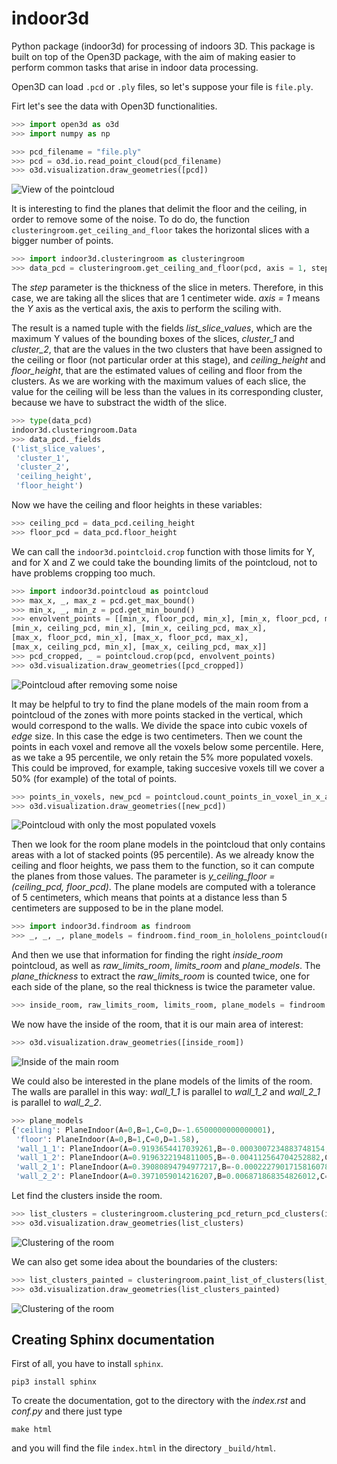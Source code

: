 # indoor3d

Python package (indoor3d) for processing of indoors 3D. This package is built on top of the Open3D package, with the aim of making easier to perform common tasks that arise in indoor data processing. 

Open3D can load `.pcd` or `.ply` files, so let's suppose your file is `file.ply`.

Firt let's see the data with Open3D functionalities.

```python
>>> import open3d as o3d
>>> import numpy as np

>>> pcd_filename = "file.ply"
>>> pcd = o3d.io.read_point_cloud(pcd_filename)
>>> o3d.visualization.draw_geometries([pcd])
```

![View of the pointcloud](images/pcd_view.png)

It is interesting to find the planes that delimit the floor and the ceiling, in order to remove some of the noise. To do do, the function `clusteringroom.get_ceiling_and_floor` takes the horizontal slices with a bigger number of points. 

```python
>>> import indoor3d.clusteringroom as clusteringroom
>>> data_pcd = clusteringroom.get_ceiling_and_floor(pcd, axis = 1, step = 0.01)
```
The *step* parameter is the thickness of the slice in meters. Therefore, in this case, we are taking all the slices that are 1 centimeter wide. *axis = 1* means the *Y* axis as the vertical axis, the axis to perform the sciling with.

The result is a named tuple with the fields *list_slice_values*, which are the maximum Y values of the bounding boxes of the slices, *cluster_1* and *cluster_2*, that are the values in the two clusters that have been assigned to the ceiling or floor (not particular order at this stage), and *ceiling_height* and *floor_height*, that are the estimated values of ceiling and floor from the clusters. As we are working with the maximum values of each slice, the value for the ceiling will be less than the values in its corresponding cluster, because we have to substract the width of the slice.

```python
>>> type(data_pcd)
indoor3d.clusteringroom.Data
>>> data_pcd._fields
('list_slice_values',
 'cluster_1',
 'cluster_2',
 'ceiling_height',
 'floor_height')
```

Now we have the ceiling and floor heights in these variables:

```python
>>> ceiling_pcd = data_pcd.ceiling_height
>>> floor_pcd = data_pcd.floor_height
```

We can call the `indoor3d.pointcloid.crop` function with those limits for Y, and for X and Z we could take the bounding limits of the pointcloud, not to have problems cropping too much.

```python
>>> import indoor3d.pointcloud as pointcloud
>>> max_x, _, max_z = pcd.get_max_bound()
>>> min_x, _, min_z = pcd.get_min_bound()
>>> envolvent_points = [[min_x, floor_pcd, min_x], [min_x, floor_pcd, max_x],
[min_x, ceiling_pcd, min_x], [min_x, ceiling_pcd, max_x],
[max_x, floor_pcd, min_x], [max_x, floor_pcd, max_x],
[max_x, ceiling_pcd, min_x], [max_x, ceiling_pcd, max_x]]
>>> pcd_cropped, _ = pointcloud.crop(pcd, envolvent_points)
>>> o3d.visualization.draw_geometries([pcd_cropped])
```

![Pointcloud after removing some noise](images/pcd_cropped.png)

It may be helpful to try to find the plane models of the main room from a pointcloud of the zones with more points stacked in the vertical, which would correspond to the walls. We divide the space into cubic voxels of *edge* size. In this case the edge is two centimeters. Then we count the points in each voxel and remove all the voxels below some percentile. Here, as we take a 95 percentile, we only retain the 5% more populated voxels. This could be improved, for example, taking succesive voxels till we cover a 50% (for example) of the total of points.

```python
>>> points_in_voxels, new_pcd = pointcloud.count_points_in_voxel_in_x_and_z(pcd_cropped, edge = 0.02, percentile = 95)
>>> o3d.visualization.draw_geometries([new_pcd])
```

![Pointcloud with only the most populated voxels](images/pcd_populated_voxels.png)

Then we look for the room plane models in the pointcloud that only contains areas with a lot of stacked points (95 percentile). As we already know the ceiling and floor heights, we pass them to the function, so it can compute the planes from those values. The parameter is *y_ceiling_floor = (ceiling_pcd, floor_pcd)*. The plane models are computed with a tolerance of 5 centimeters, which means that points at a distance less than 5 centimeters are supposed to be in the plane model.

```python
>>> import indoor3d.findroom as findroom
>>> _, _, _, plane_models = findroom.find_room_in_hololens_pointcloud(new_pcd, y_ceiling_floor = (ceiling_pcd, floor_pcd), distance_threshold = 0.05)
```

And then we use that information for finding the right *inside_room* pointcloud, as well as *raw_limits_room*, *limits_room* and *plane_models*. The *plane_thickness* to extract the *raw_limits_room* is counted twice, one for each side of the plane, so the real thickness is twice the parameter value.

```python
>>> inside_room, raw_limits_room, limits_room, plane_models = findroom.find_room_in_hololens_pointcloud(pcd_cropped, given_planes = plane_models, plane_thickness = 0.025)
```

We now have the inside of the room, that it is our main area of interest:
```python
>>> o3d.visualization.draw_geometries([inside_room])
```
![Inside of the main room](images/pcd_inside_room.png)

We could also be interested in the plane models of the limits of the room. The walls are parallel in this way: *wall_1_1* is parallel to *wall_1_2* and *wall_2_1* is parallel to *wall_2_2*.

```python
>>> plane_models
{'ceiling': PlaneIndoor(A=0,B=1,C=0,D=-1.6500000000000001),
 'floor': PlaneIndoor(A=0,B=1,C=0,D=1.58),
 'wall_1_1': PlaneIndoor(A=0.9193654417039261,B=-0.0003007234883748154,C=-0.3934044917968385,D=-2.3722421485747436),
 'wall_1_2': PlaneIndoor(A=0.9196322194811005,B=-0.004112564704252882,C=-0.39275904534945905,D=4.606395688156964),
 'wall_2_1': PlaneIndoor(A=0.39080894794977217,B=-0.00022279017158160784,C=0.9204717902070285,D=12.230166918437128),
 'wall_2_2': PlaneIndoor(A=0.3971059014216207,B=0.006871868354826012,C=0.9177470678141315,D=5.272589200451403)}
```
Let find the clusters inside the room.

```python
>>> list_clusters = clusteringroom.clustering_pcd_return_pcd_clusters(inside_room, eps = 0.05, min_points = 100)
>>> o3d.visualization.draw_geometries(list_clusters)
```

![Clustering of the room](images/pcd_room_clusters.png)

We can also get some idea about the boundaries of the clusters:

```python
>>> list_clusters_painted = clusteringroom.paint_list_of_clusters(list_clusters)
>>> o3d.visualization.draw_geometries(list_clusters_painted)
```

![Clustering of the room](images/pcd_room_clusters_painted.png)


## Creating Sphinx documentation

First of all, you have to install `sphinx`.

`pip3 install sphinx`

To create the documentation, got to the directory with the *index.rst* and *conf.py* and there just type

`make html`

and you will find the file `index.html` in the directory `_build/html`.



